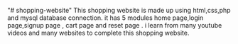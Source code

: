 "# shopping-website"
This shopping website is made up using html,css,php and mysql database connection.
it has 5 modules home page,login page,signup page , cart page and reset page .
i learn from many youtube videos and many websites to complete this shopping website.
